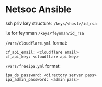 Netsoc Ansible
=========

ssh priv key structure:
```/keys/<host>/id_rsa```


i.e for feynman
```/keys/feynman/id_rsa```

```/vars/cloudflare.yml``` format:
```
cf_api_email: <cloudflare email>
cf_api_key: <cloudflare api key>
```

```/vars/freeipa.yml``` format:
```
ipa_ds_password: <directory server pass>
ipa_admin_password: <admin pass>
```
